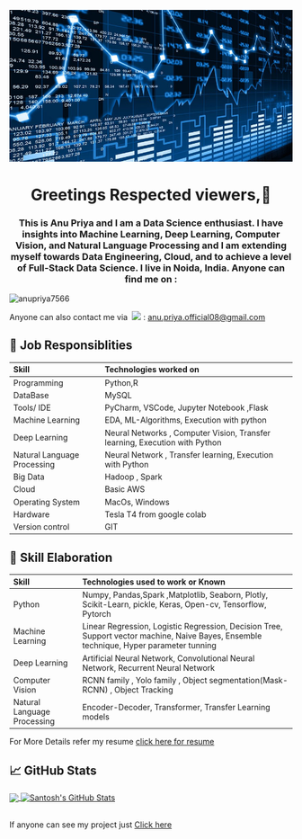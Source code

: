![logo](https://github.com/Anupriya7566/Anupriya7566/blob/main/Data%20Science.jpeg)
<h1 align="center"> Greetings Respected viewers,👋</h1>
<h3 align="center">This is Anu Priya and I am a Data Science enthusiast. I have insights into Machine Learning, Deep Learning, Computer Vision, and Natural Language Processing and I am extending myself towards Data Engineering, Cloud, and to achieve a level of Full-Stack Data Science. I live in Noida, India. Anyone can find me on :</h3>

<p align="left"> <img src="https://komarev.com/ghpvc/?username=anupriya7566&label=Profile%20views&color=0e75b6&style=flat" alt="anupriya7566" /> </p>

Anyone can also contact me via 
&nbsp;<img src = "https://github.com/Anupriya7566/Anupriya7566/commit/4e4740b518ecae3fe95cf9b946f9d337323da3e8" width = 20><img> : anu.priya.official08@gmail.com


## :wrench: Job Responsiblities

| Skill | Technologies worked on | 
|:--|:------------|
| Programming | Python,R |
| DataBase | MySQL |
| Tools/ IDE | PyCharm, VSCode, Jupyter Notebook ,Flask|
| Machine Learning | EDA, ML-Algorithms, Execution with python |
| Deep Learning | Neural Networks , Computer Vision, Transfer learning, Execution with Python |
| Natural Language Processing | Neural Network , Transfer learning, Execution with Python |
| Big Data | Hadoop , Spark |
| Cloud | Basic AWS |
| Operating System | MacOs, Windows |
| Hardware | Tesla T4 from google colab |
| Version control | GIT |

## :notebook_with_decorative_cover: Skill Elaboration

| Skill | Technologies used to work or Known | 
|:--|:------------|
| Python | Numpy, Pandas,Spark ,Matplotlib, Seaborn, Plotly, Scikit-Learn, pickle, Keras, Open-cv, Tensorflow, Pytorch |
| Machine Learning | Linear Regression, Logistic Regression, Decision Tree, Support vector machine, Naive Bayes, Ensemble technique, Hyper parameter tunning  |
| Deep Learning | Artificial Neural Network, Convolutional Neural Network, Recurrent Neural Network |
| Computer Vision | RCNN family , Yolo family , Object segmentation(Mask-RCNN) , Object Tracking  |
| Natural Language Processing | Encoder-Decoder, Transformer, Transfer Learning models |

For More Details refer my resume <a href = "https://github.com/Anupriya7566/AnuPriya_Resume">click here for resume</a>
  
  ## &#x1f4c8; GitHub Stats
<a href="https://github.com/Anupriya7566">
  <img align="center" src="https://github-readme-stats.vercel.app/api/top-langs/?username=Anupriya7566&hide=java,html&title_color=ffffff&text_color=c9cacc&icon_color=2bbc8a&bg_color=1d1f21" width="40%"/>
</a>
<a href="https://github.com/Anupriya7566">
  <img align="center" src="https://github-readme-stats.vercel.app/api?username=Anupriya7566&show_icons=true&line_height=33&count_private=true&title_color=ffffff&text_color=c9cacc&icon_color=2bbc8a&bg_color=1d1f21" alt="Santosh's GitHub Stats" width="56%" />
</a>



<br>
<br>

If anyone can see my project just <a href = "https://github.com/Anupriya7566?tab=repositories">Click here</a>


